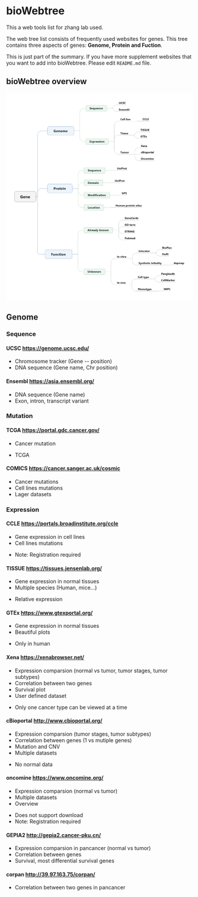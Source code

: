 # bioWebtree

This a web tools list for zhang lab used.

The web tree list consists of frequently used websites for genes. This tree contains three aspects of genes: **Genome, Protein and Fuction**.

This is just part of the summary. If you have more supplement websites that you want to add into bioWebtree. Please edit `README.md` file.

## bioWebtree overview
![Webtree](image/Webtree.png)


## Genome
### **Sequence**
#### UCSC  https://genome.ucsc.edu/
+ Chromosome tracker (Gene -- position)
+ DNA sequence (Gene name, Chr position)

#### Ensembl https://asia.ensembl.org/
+ DNA sequence (Gene name)
+ Exon, intron, transcript variant

### **Mutation**
#### TCGA https://portal.gdc.cancer.gov/
+ Cancer mutation
- TCGA
#### COMICS https://cancer.sanger.ac.uk/cosmic
+ Cancer mutations
+ Cell lines mutations
+ Lager datasets
### **Expression**
#### CCLE https://portals.broadinstitute.org/ccle
+ Gene expression in cell lines
+ Cell lines mutations
- Note: Registration required
#### TISSUE https://tissues.jensenlab.org/
+ Gene expression in normal tissues
+ Multiple species (Human, mice...)
- Relative expression
#### GTEx https://www.gtexportal.org/
+ Gene expression in normal tissues
+ Beautiful plots
- Only in human

#### Xena https://xenabrowser.net/
+ Expression comparsion (normal vs tumor, tumor stages, tumor subtypes)
+ Correlation between two genes
+ Survival plot
+ User defined dataset
- Only one cancer type can be viewed at a time
#### cBioportal http://www.cbioportal.org/
+ Expression comparsion (tumor stages, tumor subtypes)
+ Correlation between genes (1 vs mutiple genes)
+ Mutation and CNV
+ Multiple datasets
- No normal data
#### oncomine https://www.oncomine.org/
+ Expression comparsion (normal vs tumor)
+ Multiple datasets
+ Overview
- Does not support download
- Note: Registration required
#### GEPIA2 http://gepia2.cancer-pku.cn/
+ Expression comparsion in pancancer (normal vs tumor)
+ Correlation between genes
+ Survival, most differential survival genes
#### corpan http://39.97.163.75/corpan/
+ Correlation between two genes in pancancer
